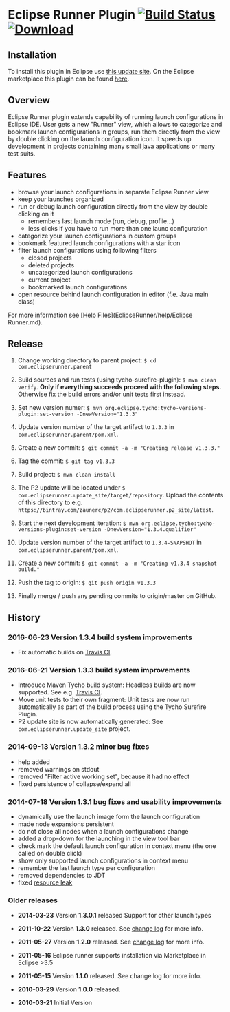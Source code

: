 Eclipse Runner Plugin
[![Build Status](https://travis-ci.org/zaunerc/eclipserunnerplugin.svg?branch=master)](https://travis-ci.org/zaunerc/eclipserunnerplugin) [![Download](https://api.bintray.com/packages/zaunerc/p2/com.eclipserunner.p2_site/images/download.svg) ](https://dl.bintray.com/zaunerc/p2/com.eclipserunner.p2_site/latest/)
===================

Installation
-------

To install this plugin in Eclipse use [this update site](https://dl.bintray.com/zaunerc/p2/com.eclipserunner.p2_site/latest/).
On the Eclipse marketplace this plugin can be found [here](https://marketplace.eclipse.org/content/eclipse-runner).

Overview
--------

Eclipse Runner plugin extends capability of running launch configurations in Eclipse IDE. 
User gets a new "Runner" view, which allows to categorize and bookmark launch configurations 
in groups, run them directly from the view by double clicking on the launch configuration icon. 
It speeds up development in projects containing many small java applications or many test suits.

Features
---------

 - browse your launch configurations in separate Eclipse Runner view
 - keep your launches organized   
 - run or debug launch configuration directly from the view by double clicking on it
   - remembers last launch mode (run, debug, profile...)
   - less clicks if you have to run more than one launc configuration   
 - categorize your launch configurations in custom groups
 - bookmark featured launch configurations with a star icon
 - filter launch configurations using following filters
   - closed projects
   - deleted projects
   - uncategorized launch configurations
   - current project
   - bookmarked launch configurations
 - open resource behind launch configuration in editor (f.e. Java main class)

For more information see [Help Files](EclipseRunner/help/Eclipse Runner.md).

Release
--------

1. Change working directory to parent project: `$ cd com.eclipserunner.parent`

1. Build sources and run tests (using tycho-surefire-plugin): `$ mvn clean verify`. **Only if everything succeeds proceed with the following steps.** Otherwise fix the build errors and/or unit tests first instead. 

1. Set new version numer: `$ mvn org.eclipse.tycho:tycho-versions-plugin:set-version -DnewVersion="1.3.3"`

1. Update version number of the target artifact to `1.3.3` in `com.eclipserunner.parent/pom.xml`.

1. Create a new commit: `$ git commit -a -m "Creating release v1.3.3."`

1. Tag the commit: `$ git tag v1.3.3`

1. Build project: `$ mvn clean install`

1. The P2 update will be located under `$ com.eclipserunner.update_site/target/repository`. Upload the contents of this directory to e.g. `https://bintray.com/zaunerc/p2/com.eclipserunner.p2_site/latest`.

1. Start the next development iteration: `$ mvn org.eclipse.tycho:tycho-versions-plugin:set-version -DnewVersion="1.3.4.qualifier"`

1. Update version number of the target artifact to `1.3.4-SNAPSHOT` in `com.eclipserunner.parent/pom.xml`.

1. Create a new commit: `$ git commit -a -m "Creating v1.3.4 snapshot build."`

1. Push the tag to origin: `$ git push origin v1.3.3`

1. Finally merge / push any pending commits to origin/master on GitHub.

History
-------

### 2016-06-23 Version 1.3.4 build system improvements

- Fix automatic builds on [Travis CI](https://travis-ci.org/zaunerc/eclipserunnerplugin).

### 2016-06-21 Version 1.3.3 build system improvements

- Introduce Maven Tycho build system: Headless builds are now supported. See e.g. [Travis CI](https://travis-ci.org/zaunerc/eclipserunnerplugin).
- Move unit tests to their own fragment: Unit tests are now run automatically as part of the build process using the Tycho Surefire Plugin.
- P2 update site is now automatically generated: See `com.eclipserunner.update_site` project.

### 2014-09-13 Version 1.3.2 minor bug fixes

- help added
- removed warnings on stdout
- removed "Filter active working set", because it had no effect
- fixed persistence of collapse/expand all

### 2014-07-18 Version 1.3.1 bug fixes and usability improvements

- dynamically use the launch image form the launch configuration
- made node expansions persistent 
- do not close all nodes when a launch configurations change
- added a drop-down for the launching in the view tool bar
- check mark the default launch configuration in context menu (the one called on double click)
- show only supported launch configurations in context menu
- remember the last launch type per configuration
- removed dependencies to JDT
- fixed [resource leak](https://code.google.com/p/eclipserunnerplugin/issues/detail?id=12)

### Older releases

- **2014-03-23** Version **1.3.0.1** released Support for other launch types

- **2011-10-22** Version **1.3.0** released. See [change log](https://code.google.com/p/eclipserunnerplugin/wiki/Changelog) for more info.

- **2011-05-27** Version **1.2.0** released. See [change log](https://code.google.com/p/eclipserunnerplugin/wiki/Changelog) for more info.

- **2011-05-16** Eclipse runner supports installation via Marketplace in Eclipse >3.5

- **2011-05-15** Version **1.1.0** released. See change log for more info.

- **2010-03-29** Version **1.0.0** released.

- **2010-03-21** Initial Version
